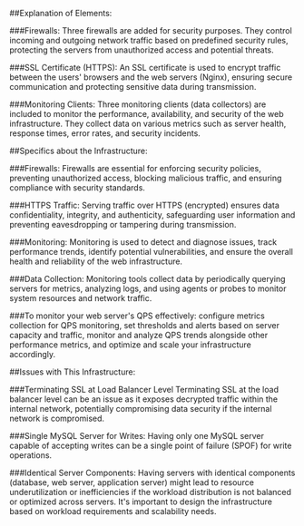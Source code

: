 ##Explanation of Elements:

###Firewalls:
Three firewalls are added for security purposes. They control incoming and outgoing network traffic based on predefined security rules, protecting the servers from unauthorized access and potential threats.

###SSL Certificate (HTTPS):
An SSL certificate is used to encrypt traffic between the users' browsers and the web servers (Nginx), ensuring secure communication and protecting sensitive data during transmission.

###Monitoring Clients:
Three monitoring clients (data collectors) are included to monitor the performance, availability, and security of the web infrastructure. They collect data on various metrics such as server health, response times, error rates, and security incidents.

##Specifics about the Infrastructure:

###Firewalls:
Firewalls are essential for enforcing security policies, preventing unauthorized access, blocking malicious traffic, and ensuring compliance with security standards.

###HTTPS Traffic:
Serving traffic over HTTPS (encrypted) ensures data confidentiality, integrity, and authenticity, safeguarding user information and preventing eavesdropping or tampering during transmission.

###Monitoring:
Monitoring is used to detect and diagnose issues, track performance trends, identify potential vulnerabilities, and ensure the overall health and reliability of the web infrastructure.

###Data Collection:
Monitoring tools collect data by periodically querying servers for metrics, analyzing logs, and using agents or probes to monitor system resources and network traffic.

###To monitor your web server's QPS effectively:
configure metrics collection for QPS monitoring, set thresholds and alerts based on server capacity and traffic, monitor and analyze QPS trends alongside other performance metrics, and optimize and scale your infrastructure accordingly.

##Issues with This Infrastructure:

###Terminating SSL at Load Balancer Level
Terminating SSL at the load balancer level can be an issue as it exposes decrypted traffic within the internal network, potentially compromising data security if the internal network is compromised.

###Single MySQL Server for Writes:
Having only one MySQL server capable of accepting writes can be a single point of failure (SPOF) for write operations.

###Identical Server Components:
Having servers with identical components (database, web server, application server) might lead to resource underutilization or inefficiencies if the workload distribution is not balanced or optimized across servers. It's important to design the infrastructure based on workload requirements and scalability needs.
